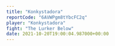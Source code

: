 ```yaml
---
title: "Konkystadora"
reportCode: "6AVWPgm8tYbcFC2q"
player: "Konkystadora"
fight: "The Lurker Below"
date: 2021-10-20T19:00:04.987000+00:00
---
```

